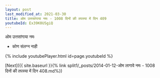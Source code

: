 ```yaml
---
layout: post
last_modified_at: 2021-03-30
title: ओम उत्तसांगाया नमः - 1008 दिनों की तपस्या में दिन 409
youtubeId: Ex39K0USgiQ
---
```

 
 
 ओम उत्तसांगाया नमः  
 
 -  कोण संलग्न नाही 
 
  
 
  
 
 
 
 
 
 


{% include youtubePlayer.html id=page.youtubeId %}
 
[Next]({{ site.baseurl }}{% link  split1/_posts/2014-01-12-ओम लागावे नमः - 1008 दिनों की तपस्या में दिन 408.md%})
 
